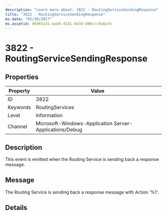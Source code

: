 ```yaml
---
description: "Learn more about: 3822 - RoutingServiceSendingResponse"
title: "3822 - RoutingServiceSendingResponse"
ms.date: "03/30/2017"
ms.assetid: 46965a31-eab0-4141-843d-800ccc0a6a7e
---
```

# 3822 - RoutingServiceSendingResponse

## Properties

| Property | Value |
| - | - |
|ID|3822|  
|Keywords|RoutingServices|  
|Level|Information|  
|Channel|Microsoft-Windows-Application Server-Applications/Debug|  
  
## Description  

 This event is emitted when the Routing Service is sending back a response message.  
  
## Message  

 The Routing Service is sending back a response message with Action '%1'.  
  
## Details
